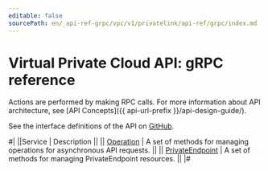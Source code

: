 ```yaml
---
editable: false
sourcePath: en/_api-ref-grpc/vpc/v1/privatelink/api-ref/grpc/index.md
---
```


# Virtual Private Cloud API: gRPC reference

Actions are performed by making RPC calls. For more information about API architecture, see [API Concepts]({{ api-url-prefix }}/api-design-guide/).

See the interface definitions of the API on [GitHub](https://github.com/yandex-cloud/cloudapi).

#|
||Service | Description ||
|| [Operation](Operation/index.md) | A set of methods for managing operations for asynchronous API requests. ||
|| [PrivateEndpoint](PrivateEndpoint/index.md) | A set of methods for managing PrivateEndpoint resources. ||
|#
